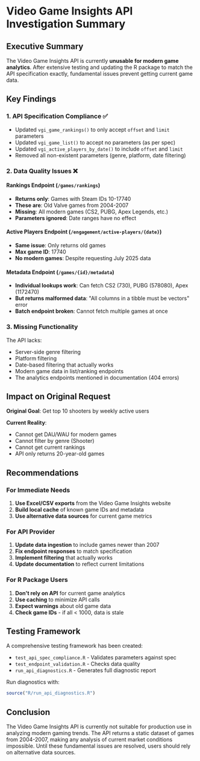 # Video Game Insights API Investigation Summary

## Executive Summary

The Video Game Insights API is currently **unusable for modern game analytics**. After extensive testing and updating the R package to match the API specification exactly, fundamental issues prevent getting current game data.

## Key Findings

### 1. API Specification Compliance ✅
- Updated `vgi_game_rankings()` to only accept `offset` and `limit` parameters
- Updated `vgi_game_list()` to accept no parameters (as per spec)
- Updated `vgi_active_players_by_date()` to include `offset` and `limit`
- Removed all non-existent parameters (genre, platform, date filtering)

### 2. Data Quality Issues ❌

#### Rankings Endpoint (`/games/rankings`)
- **Returns only**: Games with Steam IDs 10-17740
- **These are**: Old Valve games from 2004-2007
- **Missing**: All modern games (CS2, PUBG, Apex Legends, etc.)
- **Parameters ignored**: Date ranges have no effect

#### Active Players Endpoint (`/engagement/active-players/{date}`)
- **Same issue**: Only returns old games
- **Max game ID**: 17740
- **No modern games**: Despite requesting July 2025 data

#### Metadata Endpoint (`/games/{id}/metadata`)
- **Individual lookups work**: Can fetch CS2 (730), PUBG (578080), Apex (1172470)
- **But returns malformed data**: "All columns in a tibble must be vectors" error
- **Batch endpoint broken**: Cannot fetch multiple games at once

### 3. Missing Functionality

The API lacks:
- Server-side genre filtering
- Platform filtering
- Date-based filtering that actually works
- Modern game data in list/ranking endpoints
- The analytics endpoints mentioned in documentation (404 errors)

## Impact on Original Request

**Original Goal**: Get top 10 shooters by weekly active users

**Current Reality**: 
- Cannot get DAU/WAU for modern games
- Cannot filter by genre (Shooter)
- Cannot get current rankings
- API only returns 20-year-old games

## Recommendations

### For Immediate Needs
1. **Use Excel/CSV exports** from the Video Game Insights website
2. **Build local cache** of known game IDs and metadata
3. **Use alternative data sources** for current game metrics

### For API Provider
1. **Update data ingestion** to include games newer than 2007
2. **Fix endpoint responses** to match specification
3. **Implement filtering** that actually works
4. **Update documentation** to reflect current limitations

### For R Package Users
1. **Don't rely on API** for current game analytics
2. **Use caching** to minimize API calls
3. **Expect warnings** about old game data
4. **Check game IDs** - if all < 1000, data is stale

## Testing Framework

A comprehensive testing framework has been created:
- `test_api_spec_compliance.R` - Validates parameters against spec
- `test_endpoint_validation.R` - Checks data quality
- `run_api_diagnostics.R` - Generates full diagnostic report

Run diagnostics with:
```r
source("R/run_api_diagnostics.R")
```

## Conclusion

The Video Game Insights API is currently not suitable for production use in analyzing modern gaming trends. The API returns a static dataset of games from 2004-2007, making any analysis of current market conditions impossible. Until these fundamental issues are resolved, users should rely on alternative data sources.